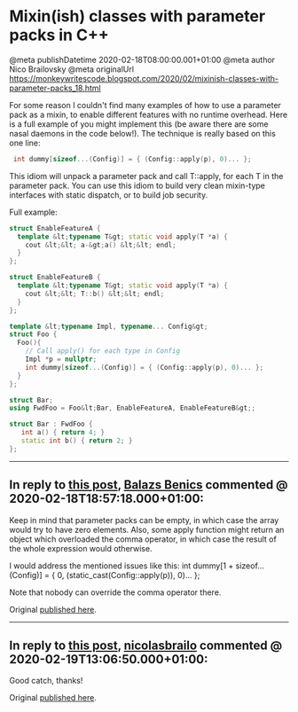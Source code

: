 # Mixin(ish) classes with parameter packs in C++

@meta publishDatetime 2020-02-18T08:00:00.001+01:00
@meta author Nico Brailovsky
@meta originalUrl https://monkeywritescode.blogspot.com/2020/02/mixinish-classes-with-parameter-packs_18.html

For some reason I couldn't find many examples of how to use a parameter pack as a mixin, to enable different features with no runtime overhead. Here is a full example of you might implement this (be aware there are some nasal daemons in the code below!). The technique is really based on this one line:

```c++
 int dummy[sizeof...(Config)] = { (Config::apply(p), 0)... };
```

This idiom will unpack a parameter pack and call T::apply, for each T in the parameter pack. You can use this idiom to build very clean mixin-type interfaces with static dispatch, or to build job security.

Full example:

```c++
struct EnableFeatureA {
  template &lt;typename T&gt; static void apply(T *a) {
    cout &lt;&lt; a-&gt;a() &lt;&lt; endl;
  }
};

struct EnableFeatureB {
  template &lt;typename T&gt; static void apply(T *a) {
    cout &lt;&lt; T::b() &lt;&lt; endl;
  }
};

template &lt;typename Impl, typename... Config&gt;
struct Foo {
  Foo(){
    // Call apply() for each type in Config
    Impl *p = nullptr;
    int dummy[sizeof...(Config)] = { (Config::apply(p), 0)... };
  }
};

struct Bar;
using FwdFoo = Foo&lt;Bar, EnableFeatureA, EnableFeatureB&gt;;

struct Bar : FwdFoo {
   int a() { return 4; }
   static int b() { return 2; }
};
```


---
## In reply to [this post](), [Balazs Benics]() commented @ 2020-02-18T18:57:18.000+01:00:

Keep in mind that parameter packs can be empty, in which case the array would try to have zero elements.
Also, some apply function might return an object which overloaded the comma operator, in which case the result of the whole expression would otherwise.

I would address the mentioned issues like this:
int dummy[1 + sizeof...(Config)] = { 0, (static\_cast(Config::apply(p)), 0)... };

Note that nobody can override the comma operator there.

Original [published here](/blog_md/2020/0218_MixinishclasseswithparameterpacksinC.md).

---
## In reply to [this post](), [nicolasbrailo](/blog_md) commented @ 2020-02-19T13:06:50.000+01:00:

Good catch, thanks!

Original [published here](/blog_md/2020/0218_MixinishclasseswithparameterpacksinC.md).
